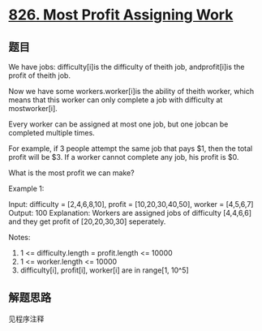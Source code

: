 # [826. Most Profit Assigning Work](https://leetcode-cn.com/problems/most-profit-assigning-work/)

## 题目

We have jobs: difficulty[i]is the difficulty of theith job, andprofit[i]is the profit of theith job.

Now we have some workers.worker[i]is the ability of theith worker, which means that this worker can only complete a job with difficulty at mostworker[i].

Every worker can be assigned at most one job, but one jobcan be completed multiple times.

For example, if 3 people attempt the same job that pays $1, then the total profit will be $3. If a worker cannot complete any job, his profit is $0.

What is the most profit we can make?

Example 1:

Input: difficulty = [2,4,6,8,10], profit = [10,20,30,40,50], worker = [4,5,6,7]
Output: 100
Explanation: Workers are assigned jobs of difficulty [4,4,6,6] and they get profit of [20,20,30,30] seperately.

Notes:

1. 1 <= difficulty.length = profit.length <= 10000
1. 1 <= worker.length <= 10000
1. difficulty[i], profit[i], worker[i] are in range[1, 10^5]

## 解题思路

见程序注释
